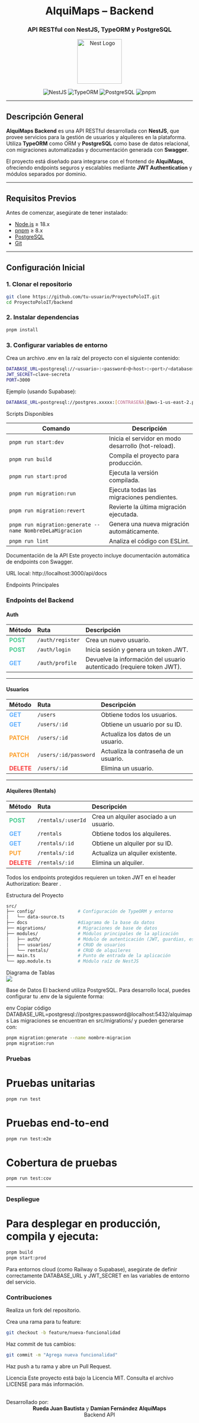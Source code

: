 <div align="center">

# AlquiMaps – Backend  
### API RESTful con NestJS, TypeORM y PostgreSQL

<p align="center">
  <a href="https://nestjs.com/" target="_blank"><img src="https://nestjs.com/img/logo-small.svg" width="120" alt="Nest Logo" /></a>
</p>

<p align="center">
  <img src="https://img.shields.io/badge/NestJS-E0234E?style=for-the-badge&logo=nestjs&logoColor=white" alt="NestJS">
  <img src="https://img.shields.io/badge/TypeORM-262627?style=for-the-badge&logo=typeorm&logoColor=F79C42" alt="TypeORM">
  <img src="https://img.shields.io/badge/PostgreSQL-336791?style=for-the-badge&logo=postgresql&logoColor=white" alt="PostgreSQL">
  <img src="https://img.shields.io/badge/pnpm-F69220?style=for-the-badge&logo=pnpm&logoColor=white" alt="pnpm">
</p>

</div>

---

## Descripción General

**AlquiMaps Backend** es una API RESTful desarrollada con **NestJS**, que provee servicios para la gestión de usuarios y alquileres en la plataforma.  
Utiliza **TypeORM** como ORM y **PostgreSQL** como base de datos relacional, con migraciones automatizadas y documentación generada con **Swagger**.

El proyecto está diseñado para integrarse con el frontend de **AlquiMaps**, ofreciendo endpoints seguros y escalables mediante **JWT Authentication** y módulos separados por dominio.

---

## Requisitos Previos

Antes de comenzar, asegúrate de tener instalado:

- [Node.js](https://nodejs.org/) ≥ 18.x  
- [pnpm](https://pnpm.io/) ≥ 8.x  
- [PostgreSQL](https://www.postgresql.org/)  
- [Git](https://git-scm.com/)

---

## Configuración Inicial

### 1. Clonar el repositorio

```bash
git clone https://github.com/tu-usuario/ProyectoPoloIT.git
cd ProyectoPoloIT/backend
```
### 2. Instalar dependencias
```bash
pnpm install
```
### 3. Configurar variables de entorno
Crea un archivo .env en la raíz del proyecto con el siguiente contenido:
```bash
DATABASE_URL=postgresql://<usuario>:<password>@<host>:<port>/<database>
JWT_SECRET=clave-secreta
PORT=3000
```
Ejemplo (usando Supabase):

```bash
DATABASE_URL=postgresql://postgres.xxxxx:[CONTRASEÑA]@aws-1-us-east-2.pooler.supabase.com:6543/postgres
```
Scripts Disponibles
<table> 
  <thead> 
    <tr> 
      <th>Comando</th> 
      <th>Descripción</th> 
    </tr> 
  </thead>
  <tbody> 
    <tr> 
      <td><code>pnpm run start:dev</code></td> 
      <td>Inicia el servidor en modo desarrollo (hot-reload).</td> </tr> 
    <tr>
    <tr> 
      <td><code>pnpm run build</code></td> 
      <td>Compila el proyecto para producción.</td> </tr> 
    <tr>
    <tr> 
      <td><code>pnpm run start:prod</code></td> 
      <td>Ejecuta la versión compilada.</td> </tr> 
    <tr>
    <tr> 
      <td><code>pnpm run migration:run</code></td> 
      <td>Ejecuta todas las migraciones pendientes.</td> </tr> 
    <tr>
    <tr> 
      <td><code>pnpm run migration:revert</code></td> 
      <td>Revierte la última migración ejecutada.</td> </tr> 
    <tr>
    <tr> 
      <td><code>pnpm run migration:generate --name NombreDeLaMigracion</code></td> 
      <td>Genera una nueva migración automáticamente.</td> </tr> 
    <tr>
    <tr> 
      <td><code>pnpm run lint</code></td> 
      <td>Analiza el código con ESLint.</td> </tr> 
    <tr>
  </tbody>
</table>

Documentación de la API
Este proyecto incluye documentación automática de endpoints con Swagger.

URL local: http://localhost:3000/api/docs

Endpoints Principales
### Endpoints del Backend

#### **Auth**
| Método | Ruta | Descripción |
|:-------|:-----|:-------------|
| <span style="color:#49cc90; font-weight:bold;">POST</span> | `/auth/register` | Crea un nuevo usuario. |
| <span style="color:#49cc90; font-weight:bold;">POST</span> | `/auth/login` | Inicia sesión y genera un token JWT. |
| <span style="color:#61affe; font-weight:bold;">GET</span> | `/auth/profile` | Devuelve la información del usuario autenticado (requiere token JWT). |

---

#### **Usuarios**
| Método | Ruta | Descripción |
|:-------|:-----|:-------------|
| <span style="color:#61affe; font-weight:bold;">GET</span> | `/users` | Obtiene todos los usuarios. |
| <span style="color:#61affe; font-weight:bold;">GET</span> | `/users/:id` | Obtiene un usuario por su ID. |
| <span style="color:#fca130; font-weight:bold;">PATCH</span> | `/users/:id` | Actualiza los datos de un usuario. |
| <span style="color:#fca130; font-weight:bold;">PATCH</span> | `/users/:id/password` | Actualiza la contraseña de un usuario. |
| <span style="color:#f93e3e; font-weight:bold;">DELETE</span> | `/users/:id` | Elimina un usuario. |

---

#### **Alquileres (Rentals)**
| Método | Ruta | Descripción |
|:-------|:-----|:-------------|
| <span style="color:#49cc90; font-weight:bold;">POST</span> | `/rentals/:userId` | Crea un alquiler asociado a un usuario. |
| <span style="color:#61affe; font-weight:bold;">GET</span> | `/rentals` | Obtiene todos los alquileres. |
| <span style="color:#61affe; font-weight:bold;">GET</span> | `/rentals/:id` | Obtiene un alquiler por su ID. |
| <span style="color:#fca130; font-weight:bold;">PUT</span> | `/rentals/:id` | Actualiza un alquiler existente. |
| <span style="color:#f93e3e; font-weight:bold;">DELETE</span> | `/rentals/:id` | Elimina un alquiler. |



Todos los endpoints protegidos requieren un token JWT en el header Authorization: Bearer <token>.

Estructura del Proyecto
```bash
src/
├── config/                # Configuración de TypeORM y entorno
│   └── data-source.ts
├── docs                   #diagrama de la base da datos
├── migrations/            # Migraciones de base de datos
├── modules/               # Módulos principales de la aplicación
│   ├── auth/              # Módulo de autenticación (JWT, guardias, estrategias)
│   ├── usuarios/          # CRUD de usuarios
│   └── rentals/           # CRUD de alquileres
├── main.ts                # Punto de entrada de la aplicación
└── app.module.ts          # Módulo raíz de NestJS
```
Diagrama de Tablas
<br>
<img src="./backend/src/docs/diagram.png">

Base de Datos
El backend utiliza PostgreSQL.
Para desarrollo local, puedes configurar tu .env de la siguiente forma:

env
Copiar código
DATABASE_URL=postgresql://postgres:password@localhost:5432/alquimaps
Las migraciones se encuentran en src/migrations/ y pueden generarse con:

```bash
pnpm migration:generate --name nombre-migracion
pnpm migration:run
```
### Pruebas

# Pruebas unitarias
```bash
pnpm run test
```
# Pruebas end-to-end
```bash
pnpm run test:e2e
```
# Cobertura de pruebas
```bash
pnpm run test:cov
```
---

### Despliegue
# Para desplegar en producción, compila y ejecuta:

```bash
pnpm build
pnpm start:prod
```

Para entornos cloud (como Railway o Supabase), asegúrate de definir correctamente DATABASE_URL y JWT_SECRET en las variables de entorno del servicio.

### Contribuciones
Realiza un fork del repositorio.

Crea una rama para tu feature:

```bash
git checkout -b feature/nueva-funcionalidad
```
Haz commit de tus cambios:

```bash
git commit -m "Agrega nueva funcionalidad"
```
Haz push a tu rama y abre un Pull Request.

Licencia
Este proyecto está bajo la Licencia MIT.
Consulta el archivo LICENSE para más información.

<br>
Desarrollado por:
<div align="center"><strong>Rueda Juan Bautista</strong> y <strong>Damian Fernández</strong> <strong>AlquiMaps</strong> <br>Backend API </div>
